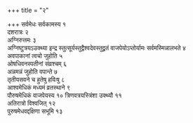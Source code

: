 +++
title = "२"

+++
सर्वमेधः सर्वकामस्य १  
दशरात्रः २  
अग्निरुत्तमः ३  
अग्निष्टुत्रयऽउक्थ्या
इन्द्र स्तुत्सूर्यस्तुद्वैश्वदेवस्तुद्व्रतं वाजपेयोऽप्तोर्यामः
सर्वमस्मिन्नालभते ४  
अवपाकानां त्वचो जुहोति ५  
ओषधिवनस्पतीनां
संव्रश्चम् ६  
अन्नमन्नं जुहोति वपान्ते ७  
तृतीयसवने च हुतेषु
हविःषु ८  
आश्वमेधिकं मध्यमं व्रतस्थाने ९  
पौरुषमेधिकं वाजपेयस्य १०
त्रिणवत्रयस्त्रिंशा उक्थ्यौ ११  
अतिरात्रो विश्वजित् १२  
पुरुषमेधवद्दक्षिणा
सभूमि १३  
